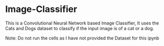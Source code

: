 # Image-Classifier

This is a Convolutional Neural Network based Image Classifier, It uses the Cats and Dogs dataset to classify if the input image is of a cat or a dog.

Note: Do not run the cells as I have not provided the Dataset for this ipynb
